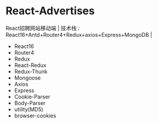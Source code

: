 # React-Advertises
React招聘网站移动端 | 技术栈 : React16+Antd+Router4+Redux+axios+Express+MongoDB |

* React16
* Router4
* Redux
* React-Redux
* Redux-Thunk
* Mongoose
* Axios
* Express
* Cookie-Parser
* Body-Parser
* utility(MD5)
* browser-cookies
